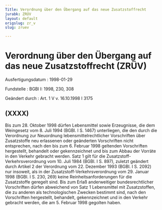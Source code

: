 ```yaml
---
Title: Verordnung über den Übergang auf das neue Zusatzstoffrecht
jurabk: ZRÜV
layout: default
origslug: zr_v
slug: zruev

---
```


# Verordnung über den Übergang auf das neue Zusatzstoffrecht (ZRÜV)

Ausfertigungsdatum
:   1998-01-29

Fundstelle
:   BGBl I: 1998, 230, 308

Geändert durch
:   Art. 1 V v. 16.10.1998 I 3175


## (XXXX)

Bis zum 28. Oktober 1998 dürfen Lebensmittel sowie Erzeugnisse, die dem Weingesetz vom 8. Juli 1994 (BGBl. I S. 1467) unterliegen, die den durch die Verordnung zur Neuordnung lebensmittelrechtlicher Vorschriften über Zusatzstoffe neu erlassenen oder geänderten Vorschriften nicht entsprechen, nach den bis zum 6. Februar 1998 geltenden Vorschriften hergestellt, behandelt oder gekennzeichnet und bis zum Abbau der Vorräte in den Verkehr gebracht werden. Satz 1 gilt für die Zusatzstoff-Verkehrsverordnung vom 10. Juli 1984 (BGBl. I S. 897), zuletzt geändert durch Artikel 2 der Verordnung vom 22. Dezember 1993 (BGBl. I S. 2092) nur insoweit, als in der Zusatzstoff-Verkehrsverordnung vom 29. Januar 1998 (BGBl. I S. 230, 269) keine Reinheitsanforderungen für die Zusatzstoffe geregelt sind. Bis zum Erlaß anderweitiger bundesrechtlicher Vorschriften dürfen abweichend von Satz 1 Lebensmittel mit Zusatzstoffen, die zu anderen als technologischen Zwecken bestimmt sind, nach den Vorschriften hergestellt, behandelt, gekennzeichnet und in den Verkehr gebracht werden, die am 5. Februar 1998 gegolten haben.

